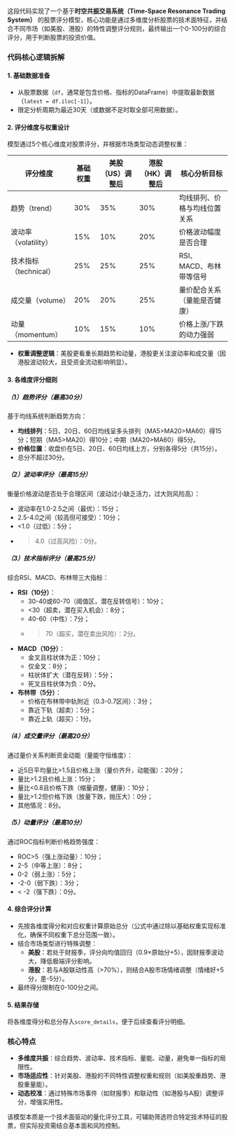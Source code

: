 这段代码实现了一个基于**时空共振交易系统（Time-Space Resonance Trading System）** 的股票评分模型，核心功能是通过多维度分析股票的技术面特征，并结合不同市场（如美股、港股）的特性调整评分规则，最终输出一个0-100分的综合评分，用于判断股票的投资价值。


### 代码核心逻辑拆解

#### 1. 基础数据准备
- 从股票数据（`df`，通常是包含价格、指标的DataFrame）中提取最新数据（`latest = df.iloc[-1]`）。
- 限定分析周期为最近30天（或数据不足时取全部可用数据）。


#### 2. 评分维度与权重设计
模型通过5个核心维度对股票评分，并根据市场类型动态调整权重：

| 评分维度         | 基础权重 | 美股（US）调整后 | 港股（HK）调整后 | 核心分析目标                     |
|------------------|----------|------------------|------------------|----------------------------------|
| 趋势（trend）    | 30%      | 35%              | 30%              | 均线排列、价格与均线位置关系     |
| 波动率（volatility） | 15%   | 10%              | 20%              | 价格波动幅度是否合理             |
| 技术指标（technical） | 25%  | 25%              | 25%              | RSI、MACD、布林带等信号          |
| 成交量（volume） | 20%      | 20%              | 25%              | 量价配合关系（量能是否健康）     |
| 动量（momentum） | 10%      | 15%              | 10%              | 价格上涨/下跌的动力强弱          |

- **权重调整逻辑**：美股更看重长期趋势和动量，港股更关注波动率和成交量（因港股波动较大，且受资金流动影响明显）。


#### 3. 各维度评分细则

##### （1）趋势评分（最高30分）
基于均线系统判断趋势方向：
- **均线排列**：5日、20日、60日均线呈多头排列（MA5>MA20>MA60）得15分；短期（MA5>MA20）得10分；中期（MA20>MA60）得5分。
- **价格位置**：收盘价在5日、20日、60日均线上方，分别各得5分（共15分）。
- 总分不超过30分。


##### （2）波动率评分（最高15分）
衡量价格波动是否处于合理区间（波动过小缺乏活力，过大则风险高）：
- 波动率在1.0-2.5之间（最优）：15分；
- 2.5-4.0之间（较高但可接受）：10分；
- <1.0（过低）：5分；
- >4.0（过高风险）：0分。


##### （3）技术指标评分（最高25分）
综合RSI、MACD、布林带三大指标：
- **RSI（10分）**：
    - 30-40或60-70（阈值区，潜在反转信号）：10分；
    - <30（超卖，潜在买入机会）：8分；
    - 40-60（中性）：7分；
    - >70（超买，潜在卖出风险）：2分。
- **MACD（10分）**：
    - 金叉且柱状体为正：10分；
    - 仅金叉：8分；
    - 柱状体扩大（潜在反转）：5分；
    - 死叉且柱状体为负：0分。
- **布林带（5分）**：
    - 价格在布林带中轨附近（0.3-0.7区间）：3分；
    - 靠近下轨（超卖）：5分；
    - 靠近上轨（超买）：1分。


##### （4）成交量评分（最高20分）
通过量价关系判断资金动能（量能守恒维度）：
- 近5日平均量比>1.5且价格上涨（量价齐升，动能强）：20分；
- 量比>1.2且价格上涨：15分；
- 量比<0.8且价格下跌（缩量调整，健康）：10分；
- 量比>1.2但价格下跌（放量下跌，抛压大）：0分；
- 其他情况：8分。


##### （5）动量评分（最高10分）
通过ROC指标判断价格趋势强度：
- ROC>5（强上涨动量）：10分；
- 2-5（中等上涨）：8分；
- 0-2（弱上涨）：5分；
- -2-0（弱下跌）：3分；
- < -2（强下跌）：0分。


#### 4. 综合评分计算
- 先按各维度得分和对应权重计算原始总分（公式中通过除以基础权重实现标准化，确保不同权重下总分范围一致）。
- 结合市场类型进行特殊调整：
    - **美股**：若处于财报季，评分向均值回归（0.9×原始分+5），因财报季波动大，降低极端评分影响。
    - **港股**：若与A股联动性高（>70%），则结合A股市场情绪调整（情绪好+5分，差-5分）。
- 最终得分限制在0-100分之间。


#### 5. 结果存储
将各维度得分和总分存入`score_details`，便于后续查看评分明细。


### 核心特点
- **多维度共振**：综合趋势、波动率、技术指标、量能、动量，避免单一指标的局限性。
- **市场适应性**：针对美股、港股的不同特性调整权重和规则（如美股重趋势、港股重量能）。
- **动态校准**：通过特殊市场事件（如财报季）和联动性（如港股与A股）调整评分，增强实用性。

该模型本质是一个技术面驱动的量化评分工具，可辅助筛选符合特定技术特征的股票，但实际投资需结合基本面和风险控制。